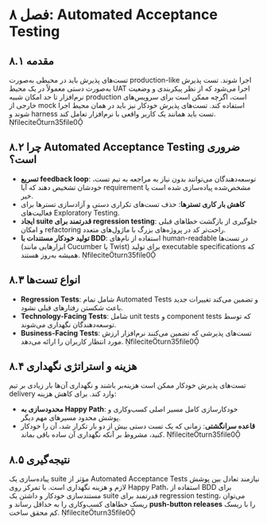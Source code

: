 
# فصل ۸: Automated Acceptance Testing

## ۸.۱ مقدمه
تست‌های پذیرش باید در محیطی به‌صورت production-like اجرا شوند. تست پذیرش به‌صورت دستی معمولاً در یک محیط UAT اجرا می‌شود که از نظر پیکربندی و وضعیت نرم‌افزار تا حد امکان شبیه production است، اگرچه ممکن است برای سرویس‌های خارجی از mock استفاده کند. تست‌های پذیرش خودکار نیز باید در همان محیط اجرا شوند و harness تست باید همانند یک کاربر واقعی با نرم‌افزار تعامل کند. fileciteturn35file0

## ۸.۲ چرا Automated Acceptance Testing ضروری است؟
- **تسریع feedback loop**: توسعه‌دهندگان می‌توانند بدون نیاز به مراجعه به تیم تست، خودشان تشخیص دهند که آیا requirement مشخص‌شده پیاده‌سازی شده است یا خیر.  
- **کاهش بار کاری تسترها**: حذف تست‌های تکراری دستی و آزادسازی تسترها برای فعالیت‌های Exploratory Testing.  
- **ایجاد suite قدرتمند برای regression testing**: جلوگیری از بازگشت خطاهای قبلی و امکان refactoring راحت‌تر کد در پروژه‌های بزرگ با ماژول‌های متعدد.  
- **تولید خودکار مستندات با BDD**: استفاده از نام‌های human-readable در تست‌ها (ابزارهایی مانند Cucumber یا Twist) برای تولید executable specifications که همیشه به‌روز هستند. fileciteturn35file0

## ۸.۳ انواع تست‌ها
- **Regression Tests**: شامل تمام Automated Tests و تضمین می‌کند تغییرات جدید باعث شکستن رفتارهای قبلی نشود.  
- **Technology-Facing Tests**: شامل unit tests و component tests که توسط توسعه‌دهندگان نگهداری می‌شوند.  
- **Business-Facing Tests**: تست‌های پذیرشی که تضمین می‌کنند نرم‌افزار ارزش مورد انتظار کاربران را ارائه می‌دهد. fileciteturn35file0

## ۸.۴ هزینه و استراتژی نگهداری
تست‌های پذیرش خودکار ممکن است هزینه‌بر باشند و نگهداری آن‌ها بار زیادی بر تیم delivery وارد کند. برای کاهش هزینه:
- **محدودسازی به Happy Path**: خودکارسازی کامل مسیر اصلی کسب‌وکاری و پوشش محدود مسیرهای مهم دیگر.  
- **قاعده سرانگشتی**: زمانی که یک تست دستی بیش از دو بار تکرار شد، آن را خودکار کنید، مشروط بر آنکه نگهداری آن ساده باقی بماند. fileciteturn35file0

## ۸.۵ نتیجه‌گیری
پیاده‌سازی یک suite مؤثر از Automated Acceptance Tests نیازمند تعادل بین پوشش لازم و هزینه نگهداری است. با تمرکز روی Happy Path، استفاده از BDD برای مستندسازی خودکار و داشتن یک suite قدرتمند برای regression testing، می‌توان ریسک خطاهای کسب‌وکاری را به حداقل رساند و **push-button releases** را با ریسک کم محقق ساخت. fileciteturn35file0
